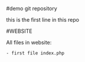 #demo git repository

this is the first line in this repo

#WEBSITE

All files in website:

	- first file index.php